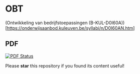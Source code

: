 OBT
===

(Ontwikkeling van bedrijfstoepassingen (B-KUL-D0I60A))[https://onderwijsaanbod.kuleuven.be/syllabi/n/D0I60AN.htm]

## PDF

[![PDF Status](https://www.sharelatex.com/github/repos/KULeuven-CS/OBT/builds/latest/badge.svg)](https://www.sharelatex.com/github/repos/KULeuven-CS/OBT/builds/latest/output.pdf)

Please **star** this repository if you found its content useful!
